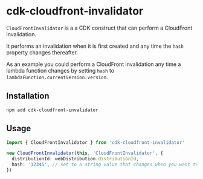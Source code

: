 # cdk-cloudfront-invalidator

`CloudFrontInvalidator` is a a CDK construct that can perform a CloudFront invalidation.

It performs an invalidation when it is first created and any time the `hash` property changes thereafter.

As an example you could perform a CloudFront invalidation any time a lambda function changes by setting `hash` to `lambdaFunction.currentVersion.version`.

## Installation

```
npm add cdk-cloudfront-invalidator
```

## Usage

```typescript
import { CloudFrontInvalidator } from 'cdk-cloudfront-invalidator'

new CloudFrontInvalidator(this, 'CloudFrontInvalidator', {
  distributionId: webDistribution.distributionId,
  hash: '12345', // set to a string value that changes when you want to perform an invalidation
})
```
